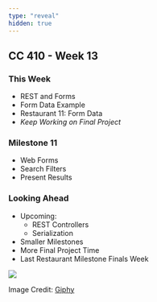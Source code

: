 ```yaml
---
type: "reveal"
hidden: true
---
```

<section>
	<h2>CC 410 - Week 13</h2>
</section>
<section>
	<h3>This Week</h3>
	<ul>
		<li>REST and Forms</li>
		<li>Form Data Example</li>
		<li>Restaurant 11: Form Data</li>
		<li><i>Keep Working on Final Project</i></li>
	</ul>
</section>
<section>
	<h3>Milestone 11</h3>
	<ul>
		<li>Web Forms</li>
		<li>Search Filters</li>
		<li>Present Results</li>
	</ul>
</section>
<section>
	<h3>Looking Ahead</h3>
	<ul>
		<li>Upcoming: <ul>
			<li>REST Controllers</li>
			<li>Serialization</li>
		</ul></li>
		<li>Smaller Milestones</li>
		<li>More Final Project Time</li>
		<li>Last Restaurant Milestone Finals Week</li>
	</ul>
</section>
<section>
	<img class="plain stretch" src="https://media.giphy.com/media/26n6WywJyh39n1pBu/giphy.gif">
	<p class="imagecredit">Image Credit: <a href="https://giphy.com/gifs/looking-looney-tunes-searching-26n6WywJyh39n1pBu">Giphy</a></p>
</section>